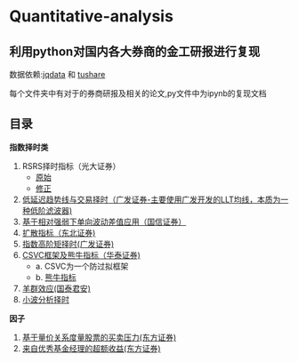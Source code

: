 # Quantitative-analysis

## 利用python对国内各大券商的金工研报进行复现

数据依赖:[jqdata](https://www.joinquant.com/) 和 [tushare](https://tushare.pro/)

每个文件夹中有对于的券商研报及相关的论文,py文件中为ipynb的复现文档

## 目录

**指数择时类**

1. RSRS择时指标（光大证券）
    - [原始](https://www.joinquant.com/view/community/detail/1f0faa953856129e5826979ff9b68095)
    - [修正](https://www.joinquant.com/view/community/detail/32b60d05f16c7d719d7fb836687504d6)
2. [低延迟趋势线与交易择时（广发证券-主要使用广发开发的LLT均线，本质为一种低阶滤波器)](https://www.joinquant.com/view/community/detail/f011921f2398c593eee3542a6069f61c)
3. [基于相对强弱下单向波动差值应用（国信证券）](https://www.joinquant.com/view/community/detail/ddf35e24e9dbad456d3e6beaf0841262)
4. [扩散指标（东北证券)](https://www.joinquant.com/view/community/detail/aa69406f4427ea472b1c640fc2e8c448)
5. [指数高阶矩择时(广发证券)](https://www.joinquant.com/view/community/detail/e585df64077e4073ece0bcaa6b054bfa)
6. [CSVC框架及熊牛指标（华泰证券)](https://www.joinquant.com/view/community/detail/6a77f468b6f996fcd995a8d0ad8c939c)
    - a. CSVC为一个防过拟框架
    - b. [熊牛指标](https://www.joinquant.com/view/community/detail/d0b0406c2ad2086662de715c92d518cd)
7. [羊群效应(国泰君安)](https://www.joinquant.com/view/community/detail/3b4c68880062b3b660165bba7571d5a4)
8. [小波分析择时](https://www.joinquant.com/view/community/detail/eab0008b70882d0b1966bb6425db3469)

**因子**

1. [基于量价关系度量股票的买卖压力(东方证券)](https://www.joinquant.com/view/community/detail/efc4f507b2ef8703d2c20283b1301980)
2. [来自优秀基金经理的超额收益(东方证券)](https://www.joinquant.com/view/community/detail/51d97afb8d619ffb5219d2e166414d70)
